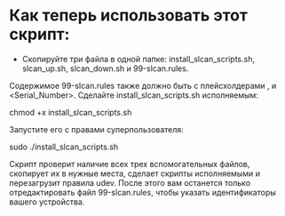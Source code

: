 # Как теперь использовать этот скрипт:

- Скопируйте три файла в одной папке: install_slcan_scripts.sh, slcan_up.sh, slcan_down.sh и 99-slcan.rules.


Содержимое 99-slcan.rules также должно быть с плейсхолдерами <VendorID>, <ProductID> и <Serial_Number>.
Сделайте install_slcan_scripts.sh исполняемым:

chmod +x install_slcan_scripts.sh

Запустите его с правами суперпользователя:

sudo ./install_slcan_scripts.sh

Скрипт проверит наличие всех трех вспомогательных файлов, скопирует их в нужные места, сделает скрипты исполняемыми и перезагрузит правила udev. После этого вам останется только отредактировать файл 99-slcan.rules, чтобы указать идентификаторы вашего устройства.
